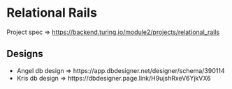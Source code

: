 # Relational Rails

Project spec => https://backend.turing.io/module2/projects/relational_rails

## Designs

<ul>
  <li>Angel db design => https://app.dbdesigner.net/designer/schema/390114</li>
  <li>Kris db design => https://dbdesigner.page.link/H9ujshRxeV6YjkVX6</li>
</ul>
